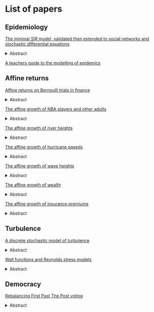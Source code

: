 # List of papers

## Epidemiology

[The minimal SIR model, validated then extended to social networks and stochastic differential equations](https://osf.io/preprints/osf/y6ckv_v1)

<details>
<summary>Abstract</summary>
A discrete stochastic process which closely follows the mantra repeated during
Covid-19 about how epidemics grow is presented as a childs game of cards.
When the results of multiple games are averaged the resulting difference
equations match the differential equations of the
standard SIR model and thus this minimal model is validated.
Extending to an animal social network formed by voles allows comparison of
results with those of the complete graph of the basic game.
This allows questions to be asked about flattening the curve and seasonality.
A discrete probability distribution for the ratio of growth to exponential growth
is derived and seen to scale to the logit-normal distribution. Correlations for
the moments and underlying mean and standard deviation are then used to create
a stochastic differential equation model.
</details>

[A teachers guide to the modelling of epidemics](./epiteach.pdf)

## Affine returns

[Affine returns on Bernoulli trials in finance](./affine.pdf)

<details>
<summary>Abstract</summary>
Offset returns of stock price movements were used to model the Paris Bourse in
1900. This first Mathematical model of Brownian motion
was superseded by Geometric Brownian motion in
the 1960s. i.e. the normal distribution was replaced by the log-normal and
offset returns by linear returns. The market crash
of 1998 caused the latter model to be questioned. This paper extends the model
to affine returns, matching the average behaviour seen on the S&P 500
to calculations from averages of the daily ups and downs along with their
probabilities. i.e. expected behaviour to noise.
Affine returns lead to a mixture distribution consisting of two components -
the log-normal distribution and one other which looks like the logit-normal
distribution scaled from [0, 1] to some other finite support.
For the shrinking case it was shown that the distribution was not
parameterisable.
</details>

[The affine growth of NBA players and other adults](./nba_heights.pdf)

<details>
<summary>Abstract</summary>
The heights of NBA players form a skewed distribution rather than follow the
normal distribution as the textbooks suggest. There has long been disquiet
around whether the normal is the appropriate distribution with some authors
using the log-normal instead. For Bernoulli trials offset returns are
approximated by the normal distribution, linear returns by the log-normal and
it has been recently shown affine returns may be approximated by an
appropriately scaled logit-normal distribution.
A good fit for the heights of the NBA players is performed by this latter
distribution whose parameters are derived using a mixture of Maximum Likelihood
Estimation and a grid search. Fitting adult heights of the general population
is also undertaken.
</details>

[The affine growth of river heights](./river_heights.pdf)

<details>
<summary>Abstract</summary>
River heights form a skewed distribution which is variously fit by the
log-normal, Gamma, Generalized Extreme Value, Weibull and Pareto distributions.
For Bernoulli trials it has been recently shown affine returns may be
approximated by an appropriately scaled logit-normal distribution.
A good fit for some of the river heights is performed by this latter
distribution whose parameters are derived using a mixture of Maximum Likelihood
Estimation and a grid search.
</details>

[The affine growth of hurricane speeds](./hurricanes.pdf)

<details>
<summary>Abstract</summary>
Hurricane strengths form a skewed distribution which is variously fit by the
Weibull or log-normal distributions.
For Bernoulli trials it has been recently shown affine returns may be
approximated by an appropriately scaled logit-normal distribution.
A reasonable fit for some of the hurricane strengths is performed by this latter
distribution whose parameters are derived using a mixture of Maximum Likelihood
Estimation and a grid search.
</details>


[The affine growth of wave heights](./waves.pdf)

<details>
<summary>Abstract</summary>
Wave heights in oceanography are modelled using the Rayleigh, Weibull,
Generalized Gamma and log-normal distributions.
For Bernoulli trials it has been recently shown affine returns may be
approximated by an appropriately scaled logit-normal distribution.
A good fit for some of the river heights is performed by this latter
distribution whose parameters are derived using a mixture of Maximum Likelihood
Estimation and a grid search.
</details>

[The affine growth of wealth](./wealth.pdf)

<details>
<summary>Abstract</summary>
Economists fit both the log-normal and Pareto distributions to wealth depending
on whether they are on the right tail or not.
For Bernoulli trials it has been recently shown affine returns may be
approximated by an appropriately scaled logit-normal distribution.
A good fit for some of the wealth statistics is performed by this latter
distribution whose parameters are derived using a mixture of Maximum Likelihood
Estimation and a grid search.
</details>


[The affine growth of insurance premiums](./insurance.pdf)

<details>
<summary>Abstract</summary>
Insurance premiums are modelled using the log-normal, Pareto, Gamma and Weibull
distributions.
For Bernoulli trials it has been recently shown affine returns may be
approximated by an appropriately scaled logit-normal distribution.
A good fit for some of the premiums is performed by this latter
distribution whose parameters are derived using a mixture of Maximum Likelihood
Estimation and a grid search.
</details>

## Turbulence

[A discrete stochastic model of turbulence](./decay.pdf)

<details>
<summary>Abstract</summary>
Direct Numerical Simulation of the decay of isotropic turbulence was
performed using a discrete stochastic model adapted from Molecular Dynamics.
Although resulting in the expected power law the resulting exponent was extreme.
</details>

[Wall functions and Reynolds stress models](./wallrsm.pdf)

<details>
<summary>Abstract</summary>
The Reynolds stress models of Launder, Reece and Rodi and of Speziale, Sarkar
and Gatski are analysed in the context of proportional wall functions for the
individual Reynolds stresses. The analysis shows an inconsistency between the
models and the wall functions. i.e. Both cannot be true.
</details>

## Democracy

[Rebalancing First Past The Post voting](./fptp.pdf)

<details>
<summary>Abstract</summary>
The results of the UK General Election of 2024 resulted in the Labour party
gaining 63% of the seats with only 34% of the vote leading to calls for
electoral reform.
The First Past The Post (FPTP) voting system that delivered this result has
been in use since the Middle Ages and was challenged by referendum in 2011 when
it beat the Alternative Vote system by 68% to 32%.
This paper presents a variation on FPTP in which only the seats with the
largest votes are awarded to what would have been the winning party up to the
level of their vote share. The remaining seats are then divided based on how
many spare votes there are in neighbouring seats.
</details>
